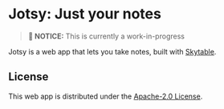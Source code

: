 # Jotsy: Just your notes

> **🚧 NOTICE:** This is currently a work-in-progress

Jotsy is a web app that lets you take notes, built with [Skytable](https://github.com/skytable/skytable).

## License

This web app is distributed under the [Apache-2.0 License](./LICENSE).
